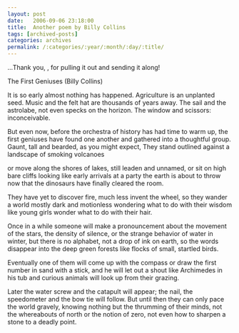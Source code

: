 ```yaml
---
layout: post
date:	2006-09-06 23:18:00
title:  Another poem by Billy Collins
tags: [archived-posts]
categories: archives
permalink: /:categories/:year/:month/:day/:title/
---
```

...Thank you, <lj user="asakiyume">, for pulling it out and sending it along!


The First Geniuses 
(Billy Collins)

It is so early almost nothing has happened.
Agriculture is an unplanted seed.
Music and the felt hat are thousands of years away.
The sail and the astrolabe, not even specks on the horizon.
The window and scissors: inconceivable.

But even now, before the orchestra of history
has had time to warm up, the first geniuses
have found one another and gathered into a thoughtful group.
Gaunt, tall and bearded, as you might expect,
They stand outlined against a landscape of smoking volcanoes

or move along the shores of lakes, still leaden and unnamed,
or sit on high bare cliffs looking like early arrivals 
at a party the earth is about to throw
now that the dinosaurs have finally cleared the room.

They have yet to discover fire, much less invent the wheel,
so they wander a world mostly dark and motionless
wondering what to do with their wisdom
like young girls wonder what to do with their hair.

Once in a while someone will make a pronouncement
about the movement of the stars, the density of silence,
or the strange behavior of water in winter,
but there is no alphabet, not a drop of ink on earth,
so the words disappear into the deep green forests
like flocks of small, startled birds.

Eventually one of them will come up with the compass
or draw the first number in sand with a stick,
and he will let out a shout like Archimedes in his tub
and curious animals will look up from their grazing.

Later the water screw and the catapult will appear;
the nail, the speedometer and the bow tie will follow.
But until then they can only pace the world gravely,
knowing nothing but the thrumming of their minds,
not the whereabouts of north or the notion of zero,
not even how to sharpen a stone to a deadly point.
